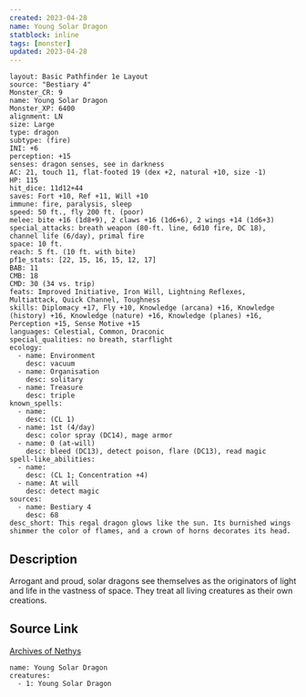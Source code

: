 ```yaml
---
created: 2023-04-28
name: Young Solar Dragon
statblock: inline
tags: [monster]
updated: 2023-04-28
---
```

```statblock
layout: Basic Pathfinder 1e Layout
source: "Bestiary 4"
Monster_CR: 9
name: Young Solar Dragon
Monster_XP: 6400
alignment: LN
size: Large
type: dragon
subtype: (fire)
INI: +6
perception: +15
senses: dragon senses, see in darkness
AC: 21, touch 11, flat-footed 19 (dex +2, natural +10, size -1)
HP: 115
hit_dice: 11d12+44
saves: Fort +10, Ref +11, Will +10
immune: fire, paralysis, sleep
speed: 50 ft., fly 200 ft. (poor)
melee: bite +16 (1d8+9), 2 claws +16 (1d6+6), 2 wings +14 (1d6+3)
special_attacks: breath weapon (80-ft. line, 6d10 fire, DC 18), channel life (6/day), primal fire
space: 10 ft.
reach: 5 ft. (10 ft. with bite)
pf1e_stats: [22, 15, 16, 15, 12, 17]
BAB: 11
CMB: 18
CMD: 30 (34 vs. trip)
feats: Improved Initiative, Iron Will, Lightning Reflexes, Multiattack, Quick Channel, Toughness
skills: Diplomacy +17, Fly +10, Knowledge (arcana) +16, Knowledge (history) +16, Knowledge (nature) +16, Knowledge (planes) +16, Perception +15, Sense Motive +15
languages: Celestial, Common, Draconic
special_qualities: no breath, starflight
ecology:
  - name: Environment
    desc: vacuum
  - name: Organisation
    desc: solitary
  - name: Treasure
    desc: triple
known_spells:
  - name:
    desc: (CL 1)
  - name: 1st (4/day)
    desc: color spray (DC14), mage armor
  - name: 0 (at-will)
    desc: bleed (DC13), detect poison, flare (DC13), read magic
spell-like_abilities:
  - name:
    desc: (CL 1; Concentration +4)
  - name: At will
    desc: detect magic
sources:
  - name: Bestiary 4
    desc: 68
desc_short: This regal dragon glows like the sun. Its burnished wings shimmer the color of flames, and a crown of horns decorates its head.
```
## Description
Arrogant and proud, solar dragons see themselves as the originators of light and life in the vastness of space. They treat all living creatures as their own creations.
## Source Link
[Archives of Nethys](https://aonprd.com/MonsterDisplay.aspx?ItemName=Young%20Solar%20Dragon)
```encounter-table
name: Young Solar Dragon
creatures:
  - 1: Young Solar Dragon
```
